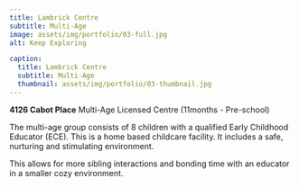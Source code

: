 ```yaml
---
title: Lambrick Centre
subtitle: Multi-Age
image: assets/img/portfolio/03-full.jpg
alt: Keep Exploring

caption:
  title: Lambrick Centre
  subtitle: Multi-Age
  thumbnail: assets/img/portfolio/03-thumbnail.jpg
---
```

**4126 Cabot Place**
Multi-Age Licensed Centre (11months - Pre-school)

The multi-age group consists of 8 children with a qualified
Early Childhood Educator (ECE). This is a home based childcare
facility. It includes a safe, nurturing and stimulating environment.

This allows for more sibling interactions and bonding time with an
educator in a smaller cozy environment.
